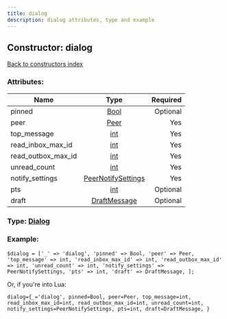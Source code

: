 ```yaml
---
title: dialog
description: dialog attributes, type and example
---
```

## Constructor: dialog  
[Back to constructors index](index.md)



### Attributes:

| Name     |    Type       | Required |
|----------|:-------------:|---------:|
|pinned|[Bool](../types/Bool.md) | Optional|
|peer|[Peer](../types/Peer.md) | Yes|
|top\_message|[int](../types/int.md) | Yes|
|read\_inbox\_max\_id|[int](../types/int.md) | Yes|
|read\_outbox\_max\_id|[int](../types/int.md) | Yes|
|unread\_count|[int](../types/int.md) | Yes|
|notify\_settings|[PeerNotifySettings](../types/PeerNotifySettings.md) | Yes|
|pts|[int](../types/int.md) | Optional|
|draft|[DraftMessage](../types/DraftMessage.md) | Optional|



### Type: [Dialog](../types/Dialog.md)


### Example:

```
$dialog = ['_' => 'dialog', 'pinned' => Bool, 'peer' => Peer, 'top_message' => int, 'read_inbox_max_id' => int, 'read_outbox_max_id' => int, 'unread_count' => int, 'notify_settings' => PeerNotifySettings, 'pts' => int, 'draft' => DraftMessage, ];
```  

Or, if you're into Lua:  


```
dialog={_='dialog', pinned=Bool, peer=Peer, top_message=int, read_inbox_max_id=int, read_outbox_max_id=int, unread_count=int, notify_settings=PeerNotifySettings, pts=int, draft=DraftMessage, }

```


